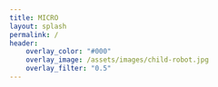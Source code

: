 ```yaml
---
title: MICRO
layout: splash
permalink: /
header:
    overlay_color: "#000"
    overlay_image: /assets/images/child-robot.jpg
    overlay_filter: "0.5"
---
```

